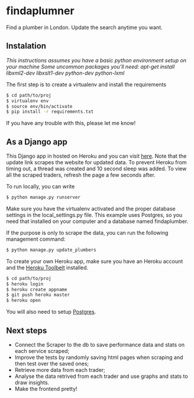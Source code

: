 # findaplumner

Find a plumber in London. Update the search anytime you want.


## Instalation
*This instructions assumes you have a basic python environment setup on your machine*
*Some uncommon packages you'll need: apt-get install libxml2-dev libxslt1-dev python-dev python-lxml*

The first step is to create a virtualenv and install the requirements

```sh
$ cd path/to/proj
$ virtualenv env
$ source env/bin/activate
$ pip install -r requirements.txt
```

If you have any trouble with this, please let me know!

## As a Django app
This Django app in hosted on Heroku and you can visit [here](http://findaplumber.herokuapp.com).
Note that the update link scrapes the website for updated data. To prevent Heroku from timing out, 
a thread was created and 10 second sleep was added. To view all the scraped traders, refresh the page a few seconds after.

To run locally, you can write
```sh
$ python manage.py runserver
```
Make sure you have the virtualenv activated and the proper database settings in the local_settings.py file. This example uses Postgres, so you need that installed on your computer and a database named findaplumber.

If the purpose is only to scrape the data, you can run the following management command:
```sh
$ python manage.py update_plumbers
```

To create your own Heroku app, make sure you have an Heroku account and the [Heroku Toolbelt](https://toolbelt.heroku.com/) installed. 
```sh
$ cd path/to/proj
$ heroku login
$ heroku create appname
$ git push heroku master
$ heroku open
```
You will also need to setup [Postgres](https://devcenter.heroku.com/articles/heroku-postgresql).



## Next steps
* Connect the Scraper to the db to save performance data and stats on each service scraped;
* Improve the tests by randomly saving html pages when scraping and then test over the saved ones;
* Retrieve more data from each trader;
* Analyse the data retrived from each trader and use graphs and stats to draw insights.
* Make the frontend pretty!


